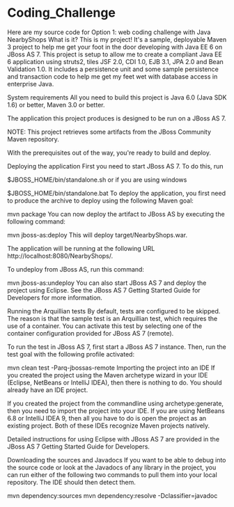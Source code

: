 # Coding_Challenge
Here are my source code for Option 1: web coding challenge with Java
NearbyShops
What is it?
This is my project! It's a sample, deployable Maven 3 project to help me get your foot in the door developing with Java EE 6 on JBoss AS 7. This project is setup to allow me to create a compliant Java EE 6 application using struts2, tiles JSF 2.0, CDI 1.0, EJB 3.1, JPA 2.0 and Bean Validation 1.0. It includes a persistence unit and some sample persistence and transaction code to help me get my feet wet with database access in enterprise Java.

System requirements
All you need to build this project is Java 6.0 (Java SDK 1.6) or better, Maven 3.0 or better.

The application this project produces is designed to be run on a JBoss AS 7.

NOTE: This project retrieves some artifacts from the JBoss Community Maven repository.

With the prerequisites out of the way, you're ready to build and deploy.

Deploying the application
First you need to start JBoss AS 7. To do this, run

$JBOSS_HOME/bin/standalone.sh
or if you are using windows

$JBOSS_HOME/bin/standalone.bat
To deploy the application, you first need to produce the archive to deploy using the following Maven goal:

mvn package
You can now deploy the artifact to JBoss AS by executing the following command:

mvn jboss-as:deploy
This will deploy target/NearbyShops.war.

The application will be running at the following URL http://localhost:8080/NearbyShops/.

To undeploy from JBoss AS, run this command:

mvn jboss-as:undeploy
You can also start JBoss AS 7 and deploy the project using Eclipse. See the JBoss AS 7 Getting Started Guide for Developers for more information.

Running the Arquillian tests
By default, tests are configured to be skipped. The reason is that the sample test is an Arquillian test, which requires the use of a container. You can activate this test by selecting one of the container configuration provided for JBoss AS 7 (remote).

To run the test in JBoss AS 7, first start a JBoss AS 7 instance. Then, run the test goal with the following profile activated:

mvn clean test -Parq-jbossas-remote
Importing the project into an IDE
If you created the project using the Maven archetype wizard in your IDE (Eclipse, NetBeans or IntelliJ IDEA), then there is nothing to do. You should already have an IDE project.

If you created the project from the commandline using archetype:generate, then you need to import the project into your IDE. If you are using NetBeans 6.8 or IntelliJ IDEA 9, then all you have to do is open the project as an existing project. Both of these IDEs recognize Maven projects natively.

Detailed instructions for using Eclipse with JBoss AS 7 are provided in the JBoss AS 7 Getting Started Guide for Developers.

Downloading the sources and Javadocs
If you want to be able to debug into the source code or look at the Javadocs of any library in the project, you can run either of the following two commands to pull them into your local repository. The IDE should then detect them.

mvn dependency:sources
mvn dependency:resolve -Dclassifier=javadoc


